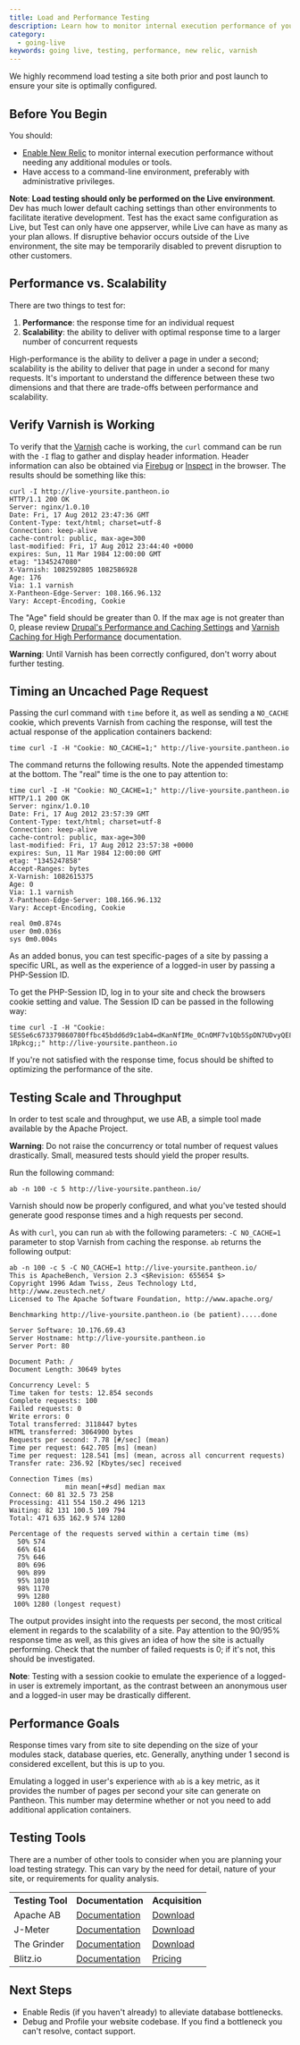 ```yaml
---
title: Load and Performance Testing
description: Learn how to monitor internal execution performance of your Pantheon Drupal or WordPress site.
category:
  - going-live
keywords: going live, testing, performance, new relic, varnish
---
```

We highly recommend load testing a site both prior and post launch to ensure your site is optimally configured.

## Before You Begin

You should:

- [Enable New Relic](/docs/articles/sites/newrelic/new-relic-performance-analysis#enabling-new-relic) to monitor internal execution performance without needing any additional modules or tools.
- Have access to a command-line environment, preferably with administrative privileges.

<div class="alert alert-warning" role="alert">
<strong>Note</strong>: <strong>Load testing should only be performed on the Live environment</strong>. Dev has much lower default caching settings than other environments to facilitate iterative development. Test has the exact same configuration as Live, but Test can only have one appserver, while Live can have as many as your plan allows. If disruptive behavior occurs outside of the Live environment, the site may be temporarily disabled to prevent disruption to other customers.</div>

## Performance vs. Scalability

There are two things to test for:

1. **Performance**: the response time for an individual request
2. **Scalability**: the ability to deliver with optimal response time to a larger number of concurrent requests

High-performance is the ability to deliver a page in under a second; scalability is the ability to deliver that page in under a second for many requests. It's important to understand the difference between these two dimensions and that there are trade-offs between performance and scalability.

## Verify Varnish is Working

To verify that the [Varnish](/docs/articles/sites/varnish) cache is working, the `curl` command can be run with the `-I` flag to gather and display header information. Header information can also be obtained via [Firebug](http://en.wikipedia.org/wiki/Firebug_(software)) or [Inspect](http://en.wikipedia.org/wiki/Google_Chrome) in the browser. The results should be something like this:
```nohighlight
curl -I http://live-yoursite.pantheon.io
HTTP/1.1 200 OK
Server: nginx/1.0.10
Date: Fri, 17 Aug 2012 23:47:36 GMT
Content-Type: text/html; charset=utf-8
Connection: keep-alive
cache-control: public, max-age=300
last-modified: Fri, 17 Aug 2012 23:44:40 +0000
expires: Sun, 11 Mar 1984 12:00:00 GMT
etag: "1345247080"
X-Varnish: 1082592805 1082586928
Age: 176
Via: 1.1 varnish
X-Pantheon-Edge-Server: 108.166.96.132
Vary: Accept-Encoding, Cookie
```
The "Age" field should be greater than 0. If the max age is not greater than 0, please review  [Drupal's Performance and Caching Settings](/docs/articles/drupal/drupal-s-performance-and-caching-settings#drupal-s-performance-settings) and [Varnish Caching for High Performance](/docs/articles/sites/varnish) documentation.

<div class="alert alert-danger" role="alert">
<strong>Warning</strong>: Until Varnish has been correctly configured, don't worry about further testing.</div>

## Timing an Uncached Page Request

Passing the curl command with `time` before it, as well as sending a `NO_CACHE` cookie, which prevents Varnish from caching the response, will test the actual response of the application containers backend:

    time curl -I -H "Cookie: NO_CACHE=1;" http://live-yoursite.pantheon.io

The command returns the following results. Note the appended timestamp at the bottom. The "real" time is the one to pay attention to:
```nohighlight
time curl -I -H "Cookie: NO_CACHE=1;" http://live-yoursite.pantheon.io
HTTP/1.1 200 OK
Server: nginx/1.0.10
Date: Fri, 17 Aug 2012 23:57:39 GMT
Content-Type: text/html; charset=utf-8
Connection: keep-alive
cache-control: public, max-age=300
last-modified: Fri, 17 Aug 2012 23:57:38 +0000
expires: Sun, 11 Mar 1984 12:00:00 GMT
etag: "1345247858"
Accept-Ranges: bytes
X-Varnish: 1082615375
Age: 0
Via: 1.1 varnish
X-Pantheon-Edge-Server: 108.166.96.132
Vary: Accept-Encoding, Cookie

real 0m0.874s
user 0m0.036s
sys 0m0.004s
```
As an added bonus, you can test specific-pages of a site by passing a specific URL, as well as the experience of a logged-in user by passing a PHP-Session ID.

To get the PHP-Session ID, log in to your site and check the browsers cookie setting and value. The Session ID can be passed in the following way:

    time curl -I -H "Cookie: SESSe6c673379860780ffbc45bdd6d9c1ab4=dKanNfIMe_0CnOMF7v1Qb5SpDN7UDvyQE8um-1Rpkcg;;" http://live-yoursite.pantheon.io

If you're not satisfied with the response time, focus should be shifted to optimizing the performance of the site.

## Testing Scale and Throughput

In order to test scale and throughput, we use AB, a simple tool made available by the Apache Project.

<div class="alert alert-danger" role="alert">
<strong>Warning</strong>: Do not raise the concurrency or total number of request values drastically. Small, measured tests should yield the proper results.</div>

Run the following command:
```nohighlight
ab -n 100 -c 5 http://live-yoursite.pantheon.io/
```
Varnish should now be properly configured, and what you've tested should generate good response times and a high requests per second.

As with `curl`, you can run `ab` with the following parameters: `-C NO_CACHE=1` parameter to stop Varnish from caching the response. `ab` returns the following output:
```nohighlight
ab -n 100 -c 5 -C NO_CACHE=1 http://live-yoursite.pantheon.io/
This is ApacheBench, Version 2.3 <$Revision: 655654 $>
Copyright 1996 Adam Twiss, Zeus Technology Ltd, http://www.zeustech.net/
Licensed to The Apache Software Foundation, http://www.apache.org/

Benchmarking http://live-yoursite.pantheon.io (be patient).....done

Server Software: 10.176.69.43
Server Hostname: http://live-yoursite.pantheon.io
Server Port: 80

Document Path: /
Document Length: 30649 bytes

Concurrency Level: 5
Time taken for tests: 12.854 seconds
Complete requests: 100
Failed requests: 0
Write errors: 0
Total transferred: 3118447 bytes
HTML transferred: 3064900 bytes
Requests per second: 7.78 [#/sec] (mean)
Time per request: 642.705 [ms] (mean)
Time per request: 128.541 [ms] (mean, across all concurrent requests)
Transfer rate: 236.92 [Kbytes/sec] received

Connection Times (ms)
              min mean[+#sd] median max
Connect: 60 81 32.5 73 258
Processing: 411 554 150.2 496 1213
Waiting: 82 131 100.5 109 794
Total: 471 635 162.9 574 1280

Percentage of the requests served within a certain time (ms)
  50% 574
  66% 614
  75% 646
  80% 696
  90% 899
  95% 1010
  98% 1170
  99% 1280
 100% 1280 (longest request)
```
The output provides insight into the requests per second, the most critical element in regards to the scalability of a site. Pay attention to the 90/95% response time as well, as this gives an idea of how the site is actually performing. Check that the number of failed requests is 0; if it's not, this should be investigated.

<div class="alert alert-warning" role="alert">
<strong>Note</strong>: Testing with a session cookie to emulate the experience of a logged-in user is extremely important, as the contrast between an anonymous user and a logged-in user may be drastically different.</div>

## Performance Goals

Response times vary from site to site depending on the size of your modules stack, database queries, etc. Generally, anything under 1 second is considered excellent, but this is up to you.

Emulating a logged in user's experience with `ab` is a key metric, as it provides the number of pages per second your site can generate on Pantheon. This number may determine whether or not you need to add additional application containers.

## Testing Tools

There are a number of other tools to consider when you are planning your load testing strategy. This can vary by the need for detail, nature of your site, or requirements for quality analysis.

<table class="table">
<tbody>
		<tr>
			<th>Testing Tool</th>
			<th>Documentation</th>
			<th>Acquisition</th>
		</tr>
		<tr>
			<td>Apache AB</td>
			<td><a href="http://httpd.apache.org/docs/2.2/programs/ab.html">Documentation</a></td>
			<td><a href="http://httpd.apache.org/download.cgi">Download</a></td>
		</tr>
		<tr class="tr_class1">
			<td>J-Meter</td>
			<td><a href="http://jmeter.apache.org/usermanual/index.html">Documentation</a></td>
			<td><a href="http://jmeter.apache.org/download_jmeter.cgi">Download</a></td>
		</tr>
		<tr>
			<td>The Grinder</td>
			<td><a href="http://grinder.sourceforge.net">Documentation</a></td>
			<td><a href="http://grinder.sourceforge.net/download.html">Download</a></td>
		</tr>
		<tr>
			<td>Blitz.io</td>
			<td><a href="http://blitz.io/docs/">Documentation</a></td>
			<td><a href="https://www.blitz.io/pricing#/subscriptions">Pricing</a></td>
		</tr>
	</tbody>
</table>

## Next Steps

- Enable Redis (if you haven't already) to alleviate database bottlenecks.
- Debug and Profile your website codebase. If you find a bottleneck you can't resolve, contact support.
